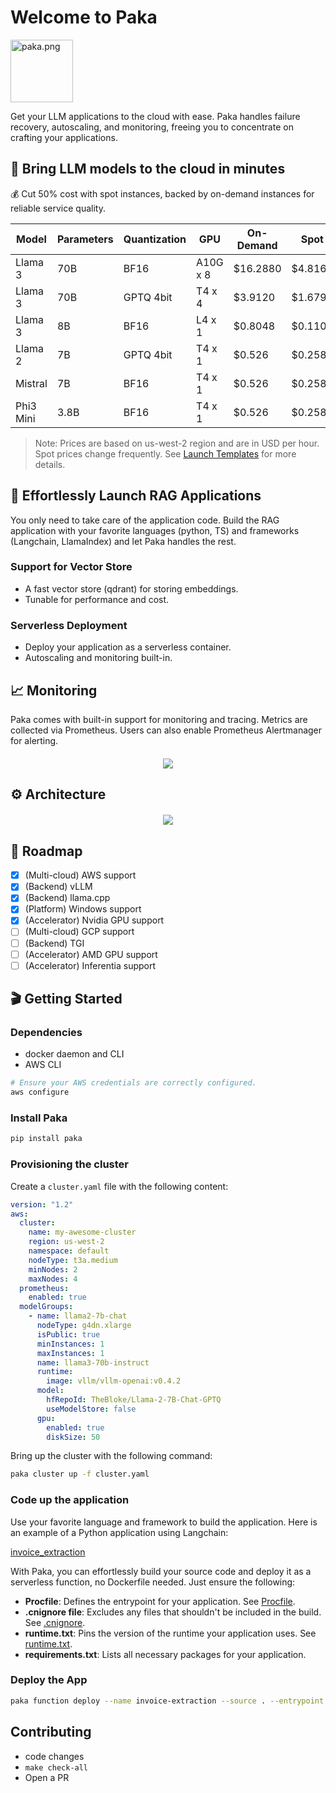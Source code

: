 # Welcome to Paka

<img src="https://raw.githubusercontent.com/jjleng/paka/main/docs/img/paka.svg" alt="paka.png" width="100" height="100">


Get your LLM applications to the cloud with ease. Paka handles failure recovery, autoscaling, and monitoring, freeing you to concentrate on crafting your applications.

## 🚀 Bring LLM models to the cloud in minutes
💰 Cut 50% cost with spot instances, backed by on-demand instances for reliable service quality.

| Model      | Parameters | Quantization | GPU          | On-Demand | Spot    | AWS Node (us-west-2) |
| ---------- | ---------- | ------------ | ------------ | --------- | ------- | ---------------------|
| Llama 3    | 70B        | BF16         | A10G x 8     | $16.2880  | $4.8169 | g5.48xlarge          |
| Llama 3    | 70B        | GPTQ 4bit    | T4 x 4       | $3.9120   | $1.6790 | g4dn.12xlarge        |
| Llama 3    | 8B         | BF16         | L4 x 1       | $0.8048   | $0.1100 | g6.xlarge            |
| Llama 2    | 7B         | GPTQ 4bit    | T4 x 1       | $0.526    | $0.2584 | g4dn.xlarge          |
| Mistral    | 7B         | BF16         | T4 x 1       | $0.526    | $0.2584 | g4dn.xlarge          |
| Phi3 Mini  | 3.8B       | BF16         | T4 x 1       | $0.526    | $0.2584 | g4dn.xlarge          |

> Note: Prices are based on us-west-2 region and are in USD per hour. Spot prices change frequently.
> See [Launch Templates](https://github.com/jjleng/paka/tree/main/examples/templates) for more details.


## 🏃 Effortlessly Launch RAG Applications
You only need to take care of the application code. Build the RAG application with your favorite languages (python, TS) and frameworks (Langchain, LlamaIndex) and let Paka handles the rest.

### Support for Vector Store
- A fast vector store (qdrant) for storing embeddings.
- Tunable for performance and cost.

### Serverless Deployment
- Deploy your application as a serverless container.
- Autoscaling and monitoring built-in.


## 📈 Monitoring
Paka comes with built-in support for monitoring and tracing. Metrics are collected via Prometheus. Users can also enable Prometheus Alertmanager for alerting.

<div align="center" style="margin-top:20px;margin-bottom:20px;">
<img src="https://raw.githubusercontent.com/jjleng/paka/main/docs/img/tokens_per_sec.png" max-width="1000"/>
</div>

## ⚙️ Architecture

<div align="center" style="margin-top:20px;margin-bottom:20px;">
<img src="https://raw.githubusercontent.com/jjleng/paka/main/docs/img/architecture.png" max-width="1000"/>
</div>

## 📜 Roadmap
- [x] (Multi-cloud) AWS support
- [x] (Backend) vLLM
- [x] (Backend) llama.cpp
- [x] (Platform) Windows support
- [x] (Accelerator) Nvidia GPU support
- [ ] (Multi-cloud) GCP support
- [ ] (Backend) TGI
- [ ] (Accelerator) AMD GPU support
- [ ] (Accelerator) Inferentia support

## 🎬 Getting Started
### Dependencies
- docker daemon and CLI
- AWS CLI
```bash
# Ensure your AWS credentials are correctly configured.
aws configure
```

### Install Paka
```bash
pip install paka
```

### Provisioning the cluster

Create a `cluster.yaml` file with the following content:

```yaml
version: "1.2"
aws:
  cluster:
    name: my-awesome-cluster
    region: us-west-2
    namespace: default
    nodeType: t3a.medium
    minNodes: 2
    maxNodes: 4
  prometheus:
    enabled: true
  modelGroups:
    - name: llama2-7b-chat
      nodeType: g4dn.xlarge
      isPublic: true
      minInstances: 1
      maxInstances: 1
      name: llama3-70b-instruct
      runtime:
        image: vllm/vllm-openai:v0.4.2
      model:
        hfRepoId: TheBloke/Llama-2-7B-Chat-GPTQ
        useModelStore: false
      gpu:
        enabled: true
        diskSize: 50
```

Bring up the cluster with the following command:

```bash
paka cluster up -f cluster.yaml
```

### Code up the application
Use your favorite language and framework to build the application. Here is an example of a Python application using Langchain:

[invoice_extraction](https://github.com/jjleng/paka/tree/main/examples/invoice_extraction)

With Paka, you can effortlessly build your source code and deploy it as a serverless function, no Dockerfile needed. Just ensure the following:

- **Procfile**: Defines the entrypoint for your application. See [Procfile](https://github.com/jjleng/paka/blob/main/examples/invoice_extraction/Procfile).
- **.cnignore file**: Excludes any files that shouldn't be included in the build. See [.cnignore](https://github.com/jjleng/paka/blob/main/examples/invoice_extraction/.cnignore).
- **runtime.txt**: Pins the version of the runtime your application uses. See [runtime.txt](https://github.com/jjleng/paka/blob/main/examples/invoice_extraction/runtime.txt).
- **requirements.txt**: Lists all necessary packages for your application.


### Deploy the App
```bash
paka function deploy --name invoice-extraction --source . --entrypoint serve
```

## Contributing
- code changes
- `make check-all`
- Open a PR
